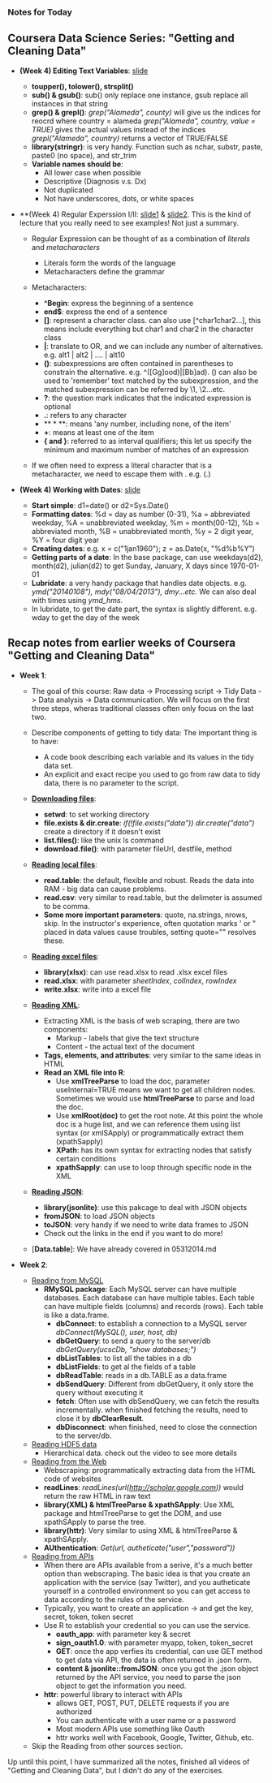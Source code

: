 ### Notes for Today

## Coursera Data Science Series: "Getting and Cleaning Data"

* **(Week 4) Editing Text Variables**: [slide](https://d396qusza40orc.cloudfront.net/getdata/lecture_slides/04_01_editingTextVariables.pdf)
	* **toupper(), tolower(), strsplit()**
	* **sub() & gsub()**: sub() only replace one instance, gsub replace all instances in that string
	* **grep() & grepl()**: 
		*grep("Alameda", county)* will give us the indices for reocrd where country = alameda
		*grep("Alameda", country, value = TRUE)* gives the actual values instead of the indices
		*grepl("Alameda", country)* returns a vector of TRUE/FALSE
	* **library(stringr)**: is very handy. Function such as nchar, substr, paste, paste0 (no space), and str_trim
	* **Variable names should be**:
		* All lower case when possible
		* Descriptive (Diagnosis v.s. Dx)
		* Not duplicated
		* Not have underscores, dots, or white spaces

* **(Week 4) Regular Experssion I/II: [slide1](https://d396qusza40orc.cloudfront.net/getdata/lecture_slides/04_02_regularExpressions.pdf) & [slide2](https://d396qusza40orc.cloudfront.net/getdata/lecture_slides/04_03_regularExpressionsII.pdf). This is the kind of lecture that you really need to see examples! Not just a summary.
	* Regular Expression can be thought of as a combination of *literals* and *metacharacters*
		* Literals form the words of the language
		* Metacharacters define the grammar

	* Metacharacters:
		* **^Begin**: express the beginning of a sentence
		* **end$**: express the end of a sentence
		* **[]**: represent a character class. can also use [^char1char2...], this means include everything but char1 and char2 in the character class
		* **|**: translate to OR, and we can include any number of alternatives. e.g. alt1 | alt2 | .... | alt10
		* **()**: subexpressions are often contained in parentheses to constrain the alternative. e.g. ^([Gg]ood)|[Bb]ad). () can also be used to 'remember' text matched by the subexpression, and the matched subexpression can be referred by \1, \2...etc.
		* **?**: the question mark indicates that the indicated expression is optional
		* **.**: refers to any character
		* ** * **: means 'any number, including none, of the item'
		* **+**: means at least one of the item
		* **{ and }**: referred to as interval qualifiers; this let us specify the minimum and maximum number of matches of an expression

	* If we often need to express a literal character that is a metacharacter, we need to escape them with \. e.g. (\.)

* **(Week 4) Working with Dates**: [slide](https://d396qusza40orc.cloudfront.net/getdata/lecture_slides/04_04_workingWithDates.pdf)
	* **Start simple**: d1=date() or d2=Sys.Date()
	* **Formatting dates**: %d = day as number (0-31), %a = abbreviated weekday, %A = unabbreviated weekday, %m = month(00-12), %b = abbreviated month, %B = unabbreviated month, %y = 2 digit year, %Y = four digit year
	* **Creating dates**: e.g. x = c("1jan1960"); z = as.Date(x, "%d%b%Y")
	* **Getting parts of a date**: In the base package, can use weekdays(d2), month(d2), julian(d2) to get Sunday, January, X days since 1970-01-01
	* **Lubridate**: a very handy package that handles date objects. e.g. *ymd("20140108"), mdy("08/04/2013"), dmy...etc.* We can also deal with times using *ymd_hms*. 
	* In lubridate, to get the date part, the syntax is slightly different. e.g. wday to get the day of the week

## Recap notes from earlier weeks of Coursera "Getting and Cleaning Data"

* **Week 1**:
	* The goal of this course: Raw data -> Processing script -> Tidy Data -> Data analysis -> Data communication. We will focus on the first three steps, wheras traditional classes often only focus on the last two.
	* Describe components of getting to tidy data: The important thing is to have:
		* A code book describing each variable and its values in the tidy data set.
		* An explicit and exact recipe you used to go from raw data to tidy data, there is no parameter to the script.

	* [**Downloading files**](https://d396qusza40orc.cloudfront.net/getdata/lecture_slides/01_04_downLoadingFiles.pdf):
		* **setwd**: to set working directory
		* **file.exists & dir.create**: *if(!file.exists("data")) dir.create("data")* create a directory if it doesn't exist
		* **list.files()**: like the unix ls command
		* **download.file()**: with parameter fileUrl, destfile, method
	
	* [**Reading local files**](https://d396qusza40orc.cloudfront.net/getdata/lecture_slides/01_05_readingLocalFiles.pdf):
		* **read.table**: the default, flexible and robust. Reads the data into RAM - big data can cause problems.
		* **read.csv**: very similar to read.table, but the delimeter is assumed to be comma.
		* **Some more important parameters**: quote, na.strings, nrows, skip. In the instructor's experience, often quotation marks ' or " placed in data values cause troubles, setting quote="" resolves these.

	* [**Reading excel files**](https://d396qusza40orc.cloudfront.net/getdata/lecture_slides/01_06_readingExcelFiles.pdf):
		* **library(xlsx)**: can use read.xlsx to read .xlsx excel files
		* **read.xlsx**: with parameter *sheetIndex*, *colIndex*, *rowIndex*
		* **write.xlsx**: write into a excel file

	* [**Reading XML**](https://d396qusza40orc.cloudfront.net/getdata/lecture_slides/01_07_readingXML.pdf):
		* Extracting XML is the basis of web scraping, there are two components:
			* Markup - labels that give the text structure
			* Content - the actual text of the document
		* **Tags, elements, and attributes**: very similar to the same ideas in HTML
		* **Read an XML file into R**:
			* Use **xmlTreeParse** to load the doc, parameter useInternal=TRUE means we want to get all children nodes. Sometimes we would use **htmlTreeParse** to parse and load the doc.
			* Use **xmlRoot(doc)** to get the root note. At this point the whole doc is a huge list, and we can reference them using list syntax (or xmlSApply) or programmatically extract them (xpathSapply)
			* **XPath**: has its own syntax for extracting nodes that satisfy certain conditions
			* **xpathSapply**: can use to loop through specific node in the XML

	* [**Reading JSON**](https://d396qusza40orc.cloudfront.net/getdata/lecture_slides/01_08_readingJSON.pdf):
		* **library(jsonlite)**: use this pakcage to deal with JSON objects
		* **fromJSON**: to load JSON objects
		* **toJSON**: very handy if we need to write data frames to JSON
		* Check out the links in the end if you want to do more!

	* [**Data.table**]: We have already covered in 05312014.md

* **Week 2**:
	* [Reading from MySQL](https://d396qusza40orc.cloudfront.net/getdata/lecture_slides/02_01_readingMySQL.pdf)
		* **RMySQL package**: Each MySQL server can have multiple databases. Each database can have multiple tables. Each table can have multiple fields (columns) and records (rows). Each table is like a data.frame.
			* **dbConnect**: to establish a connection to a MySQL server *dbConnect(MySQL(), user, host, db)*
			* **dbGetQuery**: to send a query to the server/db *dbGetQuery(ucscDb, "show databases;")*
			* **dbListTables**: to list all the tables in a db
			* **dbListFields**: to get al the fields of a table
			* **dbReadTable**: reads in a db.TABLE as a data.frame
			* **dbSendQuery**: Different from dbGetQuery, it only store the query without executing it
			* **fetch**: Often use with dbSendQuery, we can fetch the results incrementally. when finished fetching the results, need to close it by **dbClearResult**.
			* **dbDisconnect**: when finished, need to close the connection to the server/db.
	* [Reading HDF5 data](https://d396qusza40orc.cloudfront.net/getdata/lecture_slides/02_02_readingHDF5.pdf)
		* Hierarchical data. check out the video to see more details
	* [Reading from the Web](https://d396qusza40orc.cloudfront.net/getdata/lecture_slides/02_03_readingFromTheWeb.pdf)
		* Webscraping: programmatically extracting data from the HTML code of websites
		* **readLines**: *readLines(url(http://scholar.google.com))* would return the raw HTML in raw text
		* **library(XML) & htmlTreeParse & xpathSApply**: Use XML package and htmlTreeParse to get the DOM, and use xpathSApply to parse the tree.
		* **library(httr)**: Very similar to using XML & htmlTreeParse & xpathSApply. 
		* **AUthentication**: *Get(url, autheticate("user","password"))*
	* [Reading from APIs](https://d396qusza40orc.cloudfront.net/getdata/lecture_slides/02_04_readingFromAPIs.pdf)
		* When there are APIs available from a serive, it's a much better option than webscraping. The basic idea is that you create an application with the service (say Twitter), and you autheticate yourself in a controlled environment so you can get access to data according to the rules of the service.
		* Typically, you want to create an application -> and get the key, secret, token, token secret
		* Use R to establish your credential so you can use the service.
			* **oauth_app**: with parameter key & secret
			* **sign_oauth1.0**: with parameter myapp, token, token_secret
			* **GET**: once the app verfies its credential, can use GET method to get data via API, the data is often returned in .json form.
			* **content & jsonlite::fromJSON**: once you got the .json object returned by the API service, you need to parse the json object to get the information you need.
		* **httr**: powerful library to interact with APIs
			* allows GET, POST, PUT, DELETE requests if you are authorized
			* You can authenticate with a user name or a password
			* Most modern APIs use something like Oauth
			* httr works well with Facebook, Google, Twitter, Github, etc.
	* Skip the Reading from other sources section.

Up until this point, I have summarized all the notes, finished all videos of "Getting and Cleaning Data", but I didn't do any of the exercises.